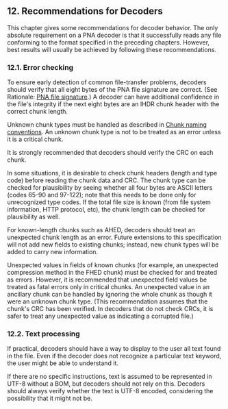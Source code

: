 ## 12. Recommendations for Decoders

This chapter gives some recommendations for decoder behavior. The only absolute requirement on a PNA decoder is that it successfully reads any file conforming to the format specified in the preceding chapters. However, best results will usually be achieved by following these recommendations.

### 12.1. Error checking

To ensure early detection of common file-transfer problems, decoders should verify that all eight bytes of the PNA file signature are correct. (See Rationale: [PNA file signature](../file_structure/index.md#31-pna-file-signature).) A decoder can have additional confidence in the file's integrity if the next eight bytes are an IHDR chunk header with the correct chunk length.

Unknown chunk types must be handled as described in [Chunk naming conventions](../file_structure/index.md#36-chunk-naming-conventions). An unknown chunk type is not to be treated as an error unless it is a critical chunk.

It is strongly recommended that decoders should verify the CRC on each chunk.

In some situations, it is desirable to check chunk headers (length and type code) before reading the chunk data and CRC. The chunk type can be checked for plausibility by seeing whether all four bytes are ASCII letters (codes 65-90 and 97-122); note that this needs to be done only for unrecognized type codes. If the total file size is known (from file system information, HTTP protocol, etc), the chunk length can be checked for plausibility as well.

For known-length chunks such as AHED, decoders should treat an unexpected chunk length as an error. Future extensions to this specification will not add new fields to existing chunks; instead, new chunk types will be added to carry new information.

Unexpected values in fields of known chunks (for example, an unexpected compression method in the FHED chunk) must be checked for and treated as errors. However, it is recommended that unexpected field values be treated as fatal errors only in critical chunks. An unexpected value in an ancillary chunk can be handled by ignoring the whole chunk as though it were an unknown chunk type. (This recommendation assumes that the chunk's CRC has been verified. In decoders that do not check CRCs, it is safer to treat any unexpected value as indicating a corrupted file.)

### 12.2. Text processing

If practical, decoders should have a way to display to the user all text found in the file. Even if the decoder does not recognize a particular text keyword, the user might be able to understand it.

If there are no specific instructions, text is assumed to be represented in UTF-8 without a BOM, but decoders should not rely on this. Decoders should always verify whether the text is UTF-8 encoded, considering the possibility that it might not be.
